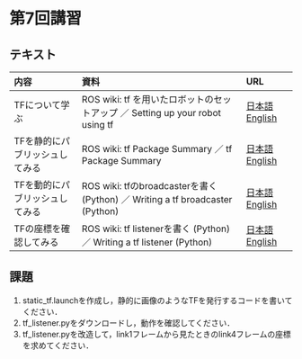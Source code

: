 # 第7回講習
## テキスト
|内容|資料|URL|
|:-|:-|:-|
|TFについて学ぶ|ROS wiki: tf を用いたロボットのセットアップ ／ Setting up your robot using tf|[日本語](http://wiki.ros.org/ja/navigation/Tutorials/RobotSetup/TF) [English](http://wiki.ros.org/navigation/Tutorials/RobotSetup/TF)|
|TFを静的にパブリッシュしてみる|ROS wiki: tf Package Summary ／ tf Package Summary|[日本語](http://wiki.ros.org/ja/tf#A.2BMMEw5TD8MMgw6jCiMOs-) [English](http://wiki.ros.org/tf#A.2BMMEw5TD8MMgw6jCiMOs-)|
|TFを動的にパブリッシュしてみる|ROS wiki: tfのbroadcasterを書く(Python) ／ Writing a tf broadcaster (Python)|[日本語](http://wiki.ros.org/ja/tf/Tutorials/Writing%20a%20tf%20broadcaster%20%28Python%29) [English](http://wiki.ros.org/tf/Tutorials/Writing%20a%20tf%20broadcaster%20%28Python%29)|
|TFの座標を確認してみる|ROS wiki: tf listenerを書く (Python) ／ Writing a tf listener (Python)|[日本語](http://wiki.ros.org/ja/tf/Tutorials/Writing%20a%20tf%20listener%20%28Python%29) [English](http://wiki.ros.org/tf/Tutorials/Writing%20a%20tf%20listener%20%28Python%29)|

## 課題
1. static_tf.launchを作成し，静的に画像のようなTFを発行するコードを書いてください．
2. tf_listener.pyをダウンロードし，動作を確認してください．
3. tf_listener.pyを改造して，link1フレームから見たときのlink4フレームの座標を求めてください．
